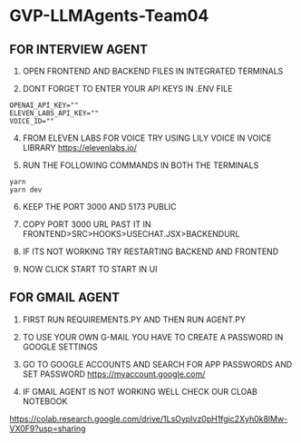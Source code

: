 # GVP-LLMAgents-Team04

## FOR INTERVIEW AGENT

1. OPEN FRONTEND AND BACKEND FILES IN INTEGRATED TERMINALS


2. DONT FORGET TO ENTER YOUR API KEYS IN .ENV FILE


```
OPENAI_API_KEY=""
ELEVEN_LABS_API_KEY=""
VOICE_ID=""
```

4. FROM ELEVEN LABS FOR VOICE TRY USING LILY VOICE IN VOICE LIBRARY
https://elevenlabs.io/

5. RUN THE FOLLOWING COMMANDS IN BOTH THE TERMINALS
```
yarn
yarn dev
```
6. KEEP THE PORT 3000 AND 5173 PUBLIC

7. COPY PORT 3000 URL PAST IT IN FRONTEND>SRC>HOOKS>USECHAT.JSX>BACKENDURL

8. IF ITS NOT WORKING TRY RESTARTING BACKEND AND FRONTEND

9. NOW CLICK START TO START IN UI

## FOR GMAIL AGENT 

1. FIRST RUN REQUIREMENTS.PY AND THEN RUN AGENT.PY
2. TO USE YOUR OWN G-MAIL YOU HAVE TO CREATE A PASSWORD IN GOOGLE SETTINGS
3. GO TO GOOGLE ACCOUNTS AND SEARCH FOR APP PASSWORDS AND SET PASSWORD
https://myaccount.google.com/

4. IF GMAIL AGENT IS NOT WORKING WELL CHECK OUR CLOAB NOTEBOOK

https://colab.research.google.com/drive/1LsOypIvz0pH1fgic2Xyh0k8lMw-VX0F9?usp=sharing
